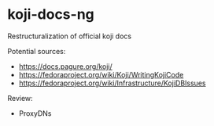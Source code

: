 # koji-docs-ng
Restructuralization of official koji docs

Potential sources:

 * https://docs.pagure.org/koji/
 * https://fedoraproject.org/wiki/Koji/WritingKojiCode
 * https://fedoraproject.org/wiki/Infrastructure/KojiDBIssues


Review:
 * ProxyDNs
